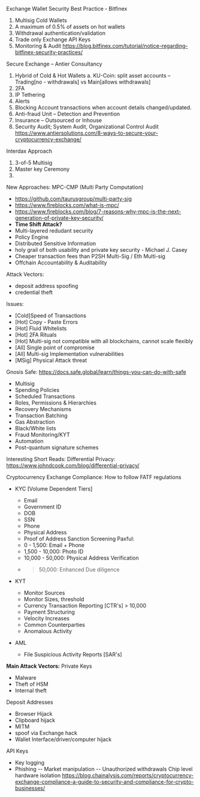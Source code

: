 Exchange Wallet Security Best Practice - Bitfinex
1.	Multisig Cold Wallets
2.	A maximum of 0.5% of assets on hot wallets
3.	Withdrawal authentication/validation
4.	Trade only Exchange API Keys
5.	Monitoring & Audit
https://blog.bitfinex.com/tutorial/notice-regarding-bitfinex-security-practices/

Secure Exchange – Antier Consultancy
1.	Hybrid of Cold & Hot Wallets
a.	KU-Coin: split asset accounts – Trading[no - withdrawals] vs Main[allows withdrawals]
2.	2FA
3.	IP Tethering
4.	Alerts
5.	Blocking Account transactions when account details changed/updated.
6.	Anti-fraud Unit – Detection and Prevention
7.	Insurance – Outsourced or Inhouse
8.	Security Audit; System Audit, Organizational Control Audit
https://www.antiersolutions.com/8-ways-to-secure-your-cryptocurrency-exchange/

Interdax Approach
1.	3-of-5 Multisig
2.	Master key Ceremony
3.	

New Approaches:
MPC-CMP (Multi Party Computation)
- https://github.com/taurusgroup/multi-party-sig
- https://www.fireblocks.com/what-is-mpc/
- https://www.fireblocks.com/blog/7-reasons-why-mpc-is-the-next-generation-of-private-key-security/
- **Time Shift Attack?**
- Multi-layered redudant security
- Policy Engine
- Distributed Sensitive Information
- holy grail of both usability and private key security - Michael J. Casey
- Cheaper transaction fees than P2SH Multi-Sig / Eth Multi-sig
- Offchain Accountability & Auditability


Attack Vectors:
- deposit address spoofing
- credential theft

Issues:
- [Cold]Speed of Transactions
- [Hot] Copy - Paste Errors
- [Hot] Fluid Whitelists
- [Hot] 2FA Rituals
- [Hot] Multi-sig not compatible with all blockchains, cannot scale flexibly
- [All] Single point of compromise
- [All] Multi-sig Implementation vulnerabilities
- [MSig] Physical Attack threat


Gnosis Safe:
https://docs.safe.global/learn/things-you-can-do-with-safe
- Multisig
- Spending Policies
- Scheduled Transactions
- Roles, Permissions & Hierarchies
- Recovery Mechanisms
- Transaction Batching
- Gas Abstraction
- Black/White lists
- Fraud Monitoring/KYT
- Automation
- Post-quantum signature schemes

Interesting Short Reads:
Differential Privacy: https://www.johndcook.com/blog/differential-privacy/


Cryptocurrency Exchange Compliance: How to follow FATF regulations
- KYC [Volume Dependent Tiers]
    - Email
    - Government ID
    - DOB
    - SSN
    - Phone
    - Physical Address
    - Proof of Address
    Sanction Screening
Paxful:
    - 0 - 1,500: Email + Phone
    - 1,500 - 10,000: Photo ID
    - 10,000 - 50,000: Physical Address Verification
    - > 50,000: Enhanced Due diligence

- KYT
    - Monitor Sources
    - Monitor Sizes, threshold
    - Currency Transaction Reporting [CTR's] > 10,000
    - Payment Structuring
    - Velocity Increases
    - Common Counterparties
    - Anomalous Activity
- AML
    -  File Suspicious Activity Reports [SAR's]

**Main Attack Vectors:**
Private Keys
- Malware
- Theft of HSM
- Internal theft

Deposit Addresses
- Browser Hijack
- Clipboard hijack
- MITM
- spoof via Exchange hack
- Wallet Interface/driver/computer hijack

API Keys
- Key logging
- Phishing
-- Market manipulation
-- Unauthorized withdrawals
Chip level hardware isolation
https://blog.chainalysis.com/reports/cryptocurrency-exchange-compliance-a-guide-to-security-and-compliance-for-crypto-businesses/